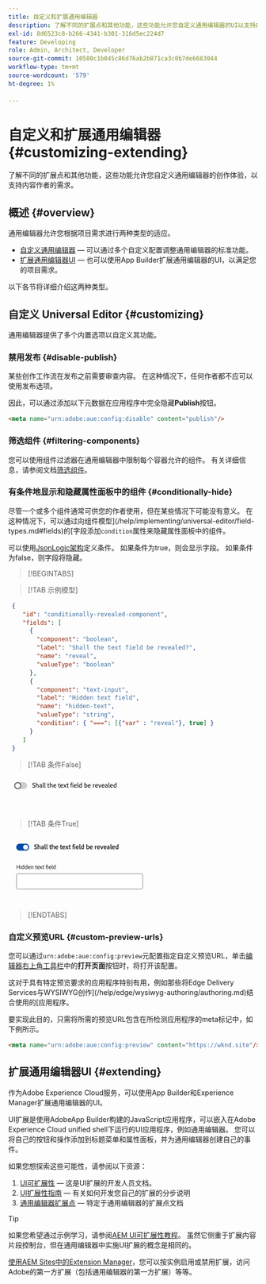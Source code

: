 ```yaml
---
title: 自定义和扩展通用编辑器
description: 了解不同的扩展点和其他功能，这些功能允许您自定义通用编辑器的UI以支持内容作者的需求。
exl-id: 8d6523c8-b266-4341-b301-316d5ec224d7
feature: Developing
role: Admin, Architect, Developer
source-git-commit: 10580c1b045c86d76ab2b871ca3c0b7de6683044
workflow-type: tm+mt
source-wordcount: '579'
ht-degree: 1%

---
```



# 自定义和扩展通用编辑器 {#customizing-extending}

了解不同的扩展点和其他功能，这些功能允许您自定义通用编辑器的创作体验，以支持内容作者的需求。

## 概述 {#overview}

通用编辑器允许您根据项目需求进行两种类型的适应。

* [自定义通用编辑器](#customizing) — 可以通过多个自定义配置调整通用编辑器的标准功能。
* [扩展通用编辑器UI](#extending) — 也可以使用App Builder扩展通用编辑器的UI，以满足您的项目需求。

以下各节将详细介绍这两种类型。

## 自定义 Universal Editor {#customizing}

通用编辑器提供了多个内置选项以自定义其功能。

### 禁用发布 {#disable-publish}

某些创作工作流在发布之前需要审查内容。 在这种情况下，任何作者都不应可以使用发布选项。

因此，可以通过添加以下元数据在应用程序中完全隐藏&#x200B;**Publish**&#x200B;按钮。

```html
<meta name="urn:adobe:aue:config:disable" content="publish"/>
```

### 筛选组件 {#filtering-components}

您可以使用组件过滤器在通用编辑器中限制每个容器允许的组件。 有关详细信息，请参阅文档[筛选组件](/help/implementing/universal-editor/filtering.md)。

### 有条件地显示和隐藏属性面板中的组件 {#conditionally-hide}

尽管一个或多个组件通常可供您的作者使用，但在某些情况下可能没有意义。 在这种情况下，可以通过向组件模型](/help/implementing/universal-editor/field-types.md#fields)的[字段添加`condition`属性来隐藏属性面板中的组件。

可以使用[JsonLogic架构](https://jsonlogic.com/)定义条件。 如果条件为true，则会显示字段。 如果条件为false，则字段将隐藏。

>[!BEGINTABS]

>[!TAB 示例模型]

```json
 {
    "id": "conditionally-revealed-component",
    "fields": [
      {
        "component": "boolean",
        "label": "Shall the text field be revealed?",
        "name": "reveal",
        "valueType": "boolean"
      },
      {
        "component": "text-input",
        "label": "Hidden text field",
        "name": "hidden-text",
        "valueType": "string",
        "condition": { "===": [{"var" : "reveal"}, true] }
      }
    ]
 }
```

>[!TAB 条件False]

![隐藏的文本字段](assets/hidden.png)

>[!TAB 条件True]

![显示的文本字段](assets/shown.png)

>[!ENDTABS]

### 自定义预览URL {#custom-preview-urls}

您可以通过`urn:adobe:aue:config:preview`元配置指定自定义预览URL，单击[编辑器右上角工具栏](/help/sites-cloud/authoring/universal-editor/navigation.md#universal-editor-toolbar)中的&#x200B;**打开页面**&#x200B;按钮时，将打开该配置。

这对于具有特定预览要求的应用程序特别有用，例如那些将Edge Delivery Services与WYSIWYG创作](/help/edge/wysiwyg-authoring/authoring.md)结合使用的[应用程序。

要实现此目的，只需将所需的预览URL包含在所检测应用程序的meta标记中，如下例所示。

```html
<meta name="urn:adobe:aue:config:preview" content="https://wknd.site"/>
```

## 扩展通用编辑器UI {#extending}

作为Adobe Experience Cloud服务，可以使用App Builder和Experience Manager扩展通用编辑器的UI。

UI扩展是使用AdobeApp Builder构建的JavaScript应用程序，可以嵌入在Adobe Experience Cloud unified shell下运行的UI应用程序，例如通用编辑器。 您可以将自己的按钮和操作添加到标题菜单和属性面板，并为通用编辑器创建自己的事件。

如果您想探索这些可能性，请参阅以下资源：

1. [UI可扩展性](https://developer.adobe.com/uix/docs/) — 这是UI扩展的开发人员文档。
1. [UI扩展性指南](https://developer.adobe.com/uix/docs/guides/) — 有关如何开发您自己的扩展的分步说明
1. [通用编辑器扩展点](https://developer.adobe.com/uix/docs/services/aem-universal-editor/) — 特定于通用编辑器的扩展点文档

>[!TIP]
>
>如果您希望通过示例学习，请参阅[AEM UI可扩展性教程](https://experienceleague.adobe.com/en/docs/experience-manager-learn/cloud-service/developing/extensibility/ui/overview)。 虽然它侧重于扩展内容片段控制台，但在通用编辑器中实施UI扩展的概念是相同的。

[使用AEM Sites中的Extension Manager](https://developer.adobe.com/uix/docs/extension-manager/)，您可以按实例启用或禁用扩展，访问Adobe的第一方扩展（包括通用编辑器的第一方扩展）等等。
